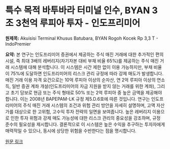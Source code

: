 # 특수 목적 바투바라 터미널 인수, BYAN 3조 3천억 루피아 투자 - 인도프리미어

**원제목:** Akuisisi Terminal Khusus Batubara, BYAN Rogoh Kocek Rp 3,3 T - IndoPremier

**요약:** 본 연구는 인도프리미어 증권에서 제공하는 주식 매진 거래에 대한 추가적인 편의시설, 즉 최대 3배의 레버리지(자기자본 대비 부채 비율 65%)를 제공하는 주식 매진 거래 시스템에 대해 분석합니다.  이 시스템은 시간 제한 없이 이용 가능하지만, 부채 비율이 75%에 도달하면 인도프리미어의 리스크 관리 규정에 따라 강제 매도가 발생합니다.  매진 거래 이용 자격 요건으로는 10억 루피아 이상의 순자산, 연 2억 루피아 이상의 연소득, 일반 증권 계좌 개설(인도프리미어의 자금 지원을 받지 않는 거래를 위한 계좌), 그리고 초기 담보로 현금 또는 주식 형태로 50% 또는 2억 루피아 중 높은 금액을 제공해야 합니다.  이는 2008년 BAPEPAM-LK 규정 제5.D.6호에 따른 것입니다.  연구는  인도프리미어의 주식 매진 거래 시스템의 조건과 위험 관리 방안을 자세히 설명하며, 고액 자산가를 대상으로 한 고위험, 고수익 투자 전략의 일면을 보여줍니다.  높은 레버리지 이용으로 인한 투자 위험과 강제 매도 가능성에 대한 리스크 관리의 중요성을 강조하며,  규정 준수의 필요성을 제시합니다.  결론적으로 이 시스템은 높은 수익을 추구하는 투자자에게 매력적일 수 있으나,  동시에 상당한 위험을 수반한다는 점을 명시합니다.

[원문 링크](https://www.indopremier.com/ipotnews/newsDetail.php?jdl=Akuisisi_Terminal_Khusus_Batubara__BYAN_Rogoh_Kocek_Rp_3_3_T__&news_id=469233&group_news=RESEARCHNEWS&taging_subtype=BYAN&name=&search=y_general&q=Bayan%20Resources&halaman=1)
